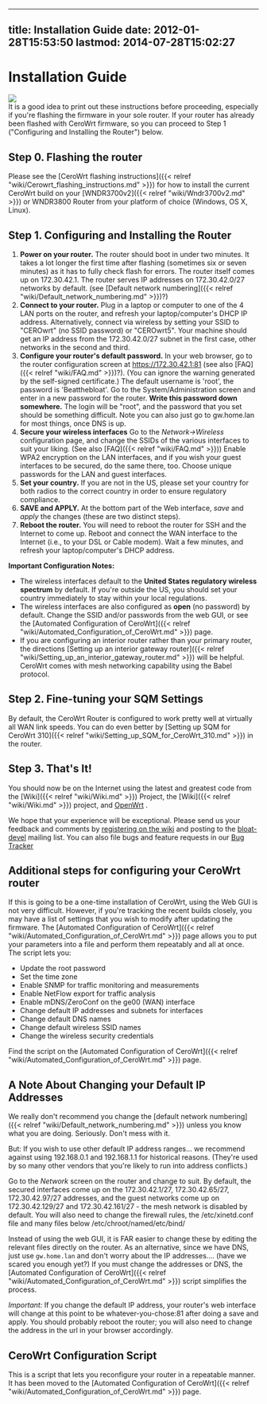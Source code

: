 
---
title: Installation Guide
date: 2012-01-28T15:53:50
lastmod: 2014-07-28T15:02:27
---
Installation Guide
==================

![](flanders320fade.jpeg)\
It is a good idea to print out these instructions before proceeding,
especially if you're flashing the firmware in your sole router. If your
router has already been flashed with CeroWrt firmware, so you can
proceed to Step 1 ("Configuring and Installing the Router") below.

Step 0. Flashing the router
---------------------------

Please see the [CeroWrt flashing instructions]({{< relref "wiki/Cerowrt_flashing_instructions.md" >}}) for how to
install the current CeroWrt build on your
[WNDR3700v2]({{< relref "wiki/Wndr3700v2.md" >}}) or WNDR3800 Router from your platform of
choice (Windows, OS X, Linux).

Step 1. Configuring and Installing the Router
---------------------------------------------

1.  **Power on your router.** The router should boot in under
    two minutes. It takes a lot longer the first time after flashing
    (sometimes six or seven minutes) as it has to fully check flash
    for errors. The router itself comes up on 172.30.42.1. The router
    serves IP addresses on 172.30.42.0/27 networks by default. (see
    [Default network numbering]({{< relref "wiki/Default_network_numbering.md" >}})?)
2.  **Connect to your router.** Plug in a laptop or computer to one of
    the 4 LAN ports on the router, and refresh your laptop/computer's
    DHCP IP address. Alternatively, connect via wireless by setting your
    SSID to "CEROwrt" (no SSID password) or "CEROwrt5". Your machine
    should get an IP address from the 172.30.42.0/27 subnet in the first
    case, other networks in the second and third.
3.  **Configure your router's default password.** In your web browser,
    go to the router configuration screen at https://172.30.42.1:81 (see
    also [FAQ]({{< relref "wiki/FAQ.md" >}})?). (You can ignore the
    warning generated by the self-signed certificate.) The default
    username is 'root', the password is 'Beatthebloat'. Go to the
    System/Administration screen and enter in a new password for
    the router. **Write this password down somewhere.** The login will
    be "root", and the password that you set should be
    something difficult. Note you can also just go to gw.home.lan for
    most things, once DNS is up.
4.  **Secure your wireless interfaces** Go to the *Network-&gt;Wireless*
    configuration page, and change the SSIDs of the various interfaces
    to suit your liking. (See also [FAQ]({{< relref "wiki/FAQ.md" >}})) Enable WPA2
    encryption on the LAN interfaces, and if you wish your guest
    interfaces to be secured, do the same there, too. Choose unique
    passwords for the LAN and guest interfaces.
5.  **Set your country.** If you are not in the US, please set your
    country for both radios to the correct country in order to ensure
    regulatory compliance.
6.  **SAVE and APPLY.** At the bottom part of the Web interface, *save*
    and *apply* the changes (these are two distinct steps).
7.  **Reboot the router.** You will need to reboot the router for SSH
    and the Internet to come up. Reboot and connect the WAN interface to
    the Internet (i.e., to your DSL or Cable modem). Wait a few minutes,
    and refresh your laptop/computer's DHCP address.

**Important Configuration Notes:**

-   The wireless interfaces default to the **United States regulatory
    wireless spectrum** by default. If you're outside the US, you should
    set your country immediately to stay within your local regulations.
-   The wireless interfaces are also configured as **open**
    (no password) by default. Change the SSID and/or passwords from the
    web GUI, or see the [Automated Configuration of CeroWrt]({{< relref "wiki/Automated_Configuration_of_CeroWrt.md" >}}) page.
-   If you are configuring an interior router rather than your primary
    router, the directions [Setting up an interior gateway router]({{< relref "wiki/Setting_up_an_interior_gateway_router.md" >}}) will be helpful. CeroWrt comes with mesh networking
    capability using the Babel protocol.

Step 2. Fine-tuning your SQM Settings
-------------------------------------

By default, the CeroWrt Router is configured to work pretty well at
virtually all WAN link speeds. You can do even better by
[Setting up SQM for CeroWrt 310]({{< relref "wiki/Setting_up_SQM_for_CeroWrt_310.md" >}}) in the
router.

Step 3. That's It!
------------------

You should now be on the Internet using the latest and greatest code
from the [Wiki]({{< relref "wiki/Wiki.md" >}}) Project, the
[Wiki]({{< relref "wiki/Wiki.md" >}}) project, and
[OpenWrt](http://www.openwrt.org) .

We hope that your experience will be exceptional. Please send us your
feedback and comments by [registering on the
wiki](http://www.bufferbloat.net/register) and posting to the
[bloat-devel](http://lists.bufferbloat.net/listinfo/bloat-devel) mailing
list. You can also file bugs and feature requests in our [Bug
Tracker](http://www.bufferbloat.net/projects/cerowrt/issues)

Additional steps for configuring your CeroWrt router
----------------------------------------------------

If this is going to be a one-time installation of CeroWrt, using the Web
GUI is not very difficult. However, if you're tracking the recent builds
closely, you may have a list of settings that you wish to modify after
updating the firmware. The [Automated Configuration of CeroWrt]({{< relref "wiki/Automated_Configuration_of_CeroWrt.md" >}}) page allows you to put your parameters into a file and
perform them repeatably and all at once. The script lets you:

-   Update the root password
-   Set the time zone
-   Enable SNMP for traffic monitoring and measurements
-   Enable NetFlow export for traffic analysis
-   Enable mDNS/ZeroConf on the ge00 (WAN) interface
-   Change default IP addresses and subnets for interfaces
-   Change default DNS names
-   Change default wireless SSID names
-   Change the wireless security credentials

Find the script on the [Automated Configuration of CeroWrt]({{< relref "wiki/Automated_Configuration_of_CeroWrt.md" >}})
page.

A Note About Changing your Default IP Addresses
-----------------------------------------------

We really don't recommend you change the [default network numbering]({{< relref "wiki/Default_network_numbering.md" >}}) unless you know what you are doing. Seriously. Don't
mess with it.

But: If you wish to use other default IP address ranges... we recommend
against using 192.168.0.1 and 192.168.1.1 for historical reasons.
(They're used by so many other vendors that you're likely to run into
address conflicts.)

Go to the *Network* screen on the router and change to suit. By default,
the secured interfaces come up on the 172.30.42.1/27, 172.30.42.65/27,
172.30.42.97/27 addresses, and the guest networks come up on
172.30.42.129/27 and 172.30.42.161/27 - the mesh network is disabled by
default. You will also need to change the firewall rules, the
/etc/xinetd.conf file and many files below /etc/chroot/named/etc/bind/

Instead of using the web GUI, it is FAR easier to change these by
editing the relevant files directly on the router. As an alternative,
since we have DNS, just use `gw.home.lan` and don't worry about the IP
addresses.... (have we scared you enough yet?) If you must change the
addresses or DNS, the [Automated Configuration of CeroWrt]({{< relref "wiki/Automated_Configuration_of_CeroWrt.md" >}})
script simplifies the process.

*Important:* If you change the default IP address, your router's web
interface will change at this point to be whatever-you-chose:81 after
doing a save and apply. You should probably reboot the router; you will
also need to change the address in the url in your browser accordingly.

CeroWrt Configuration Script
----------------------------

This is a script that lets you reconfigure your router in a repeatable
manner. It has been moved to the [Automated Configuration of CeroWrt]({{< relref "wiki/Automated_Configuration_of_CeroWrt.md" >}}) page.
